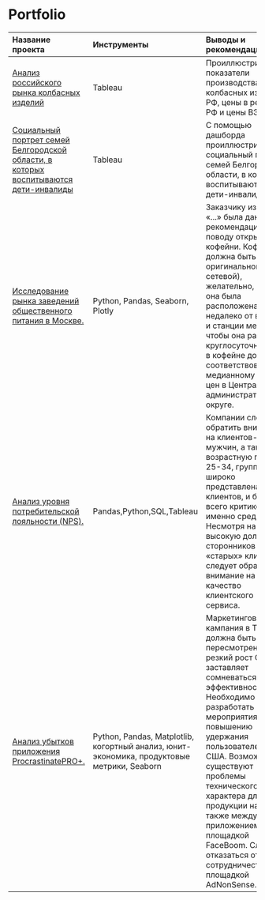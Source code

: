# Portfolio

| Название проекта | Инструменты | Выводы и рекомендации |
| :-------------------- | :--------------------- |:----------------------------|
| [Анализ российского рынка колбасных изделий](https://github.com/EremAlex/Portfolio/tree/main/kolbasa#readme) | Tableau | Проиллюстрированы показатели производства колбасных изделий в РФ, цены в регионах РФ и цены ВЭД.|
| [Социальный портрет семей Белгородской области, в которых воспитываются дети-инвалиды](https://github.com/EremAlex/Portfolio/blob/main/Vordi/Readme.md) | Tableau | С помощью дашборда проиллюстрирован социальный портрет семей Белгородской области, в которых воспитываются дети-инвалиды.|
| [Исследование рынка заведений общественного питания в Москве.](https://github.com/EremAlex/Portfolio/tree/main/Coffee) | Python, Pandas, Seaborn, Plotly | Заказчику из фонда «...» была дана рекомендация по поводу открытия кофейни. Кофейня должна быть оригинальной (не сетевой), желательно, чтобы она была расположена недалеко от вокзала и станции метро, чтобы она работала круглосуточно. Цены в кофейне должны соответствовать медианному уровню цен в Центральном административном округе. |
| [Анализ уровня потребительской лояльности (NPS).](https://github.com/EremAlex/Portfolio/tree/main/NPS) | Pandas,Python,SQL,Tableau | Компании следует обратить внимание на клиентов-мужчин, а также на возрастную группу 25-34, группа широко представлена среди клиентов, и больше всего критиков именно среди них. Несмотря на высокую долю сторонников среди «старых» клиентов, следует обратить внимание на качество клиентского сервиса. |
| [Анализ убытков приложения ProcrastinatePRO+.](https://github.com/EremAlex/Portfolio/tree/main/app) | Python, Pandas, Matplotlib, когортный анализ, юнит-экономика, продуктовые метрики, Seaborn | Маркетинговая кампания в TipTop должна быть срочно пересмотрена, резкий рост САС заставляет сомневаться в её эффективности. Необходимо разработать мероприятия по повышению удержания пользователей из США. Возможно существуют проблемы технического характера для продукции на IOS, а также между приложением и площадкой FaceBoom. Следует отказаться от сотрудничества с площадкой AdNonSense.|
